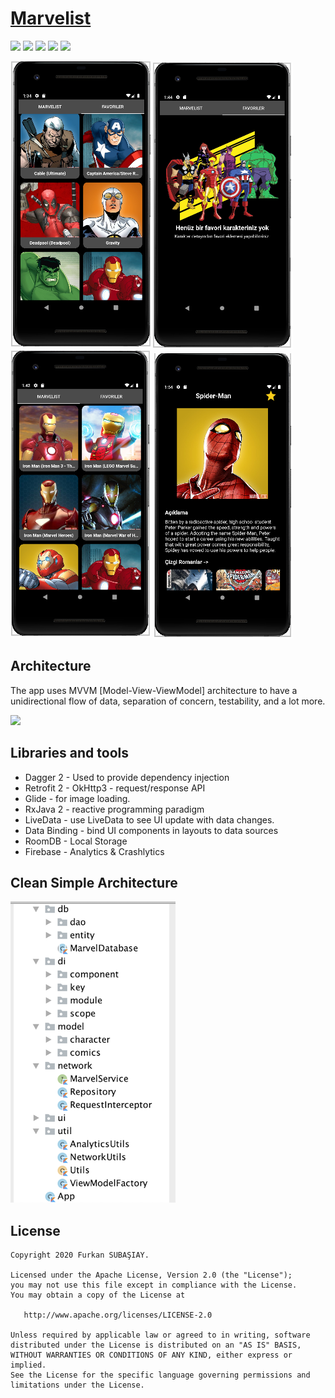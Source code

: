
# [Marvelist](https://github.com/furkansubasiay/marvelist "Marvelist")

![](https://img.shields.io/badge/Kotlin-1.3.xxx-brightgreen.svg) ![](https://img.shields.io/badge/Dagger-2.xx-orange.svg) ![](https://img.shields.io/badge/Kotlin--Android--Extensions-plugin-red.svg) ![](https://img.shields.io/badge/Clean--Code-MVVM-brightgreen.svg) ![](https://img.shields.io/badge/API-21%2B-brightgreen.svg?style=flat)


![](https://github.com/furkansubasiay/marvelist/blob/master/app/src/main/res/raw/favorite.png)  ![](https://github.com/furkansubasiay/marvelist/blob/master/app/src/main/res/raw/empty_favorite.png) ![](https://github.com/furkansubasiay/marvelist/blob/master/app/src/main/res/raw/list.png)  ![](https://github.com/furkansubasiay/marvelist/blob/master/app/src/main/res/raw/detail.png)  

## Architecture

The app uses MVVM [Model-View-ViewModel] architecture to have a unidirectional flow of data, separation of concern, testability, and a lot more.

![](https://developer.android.com/topic/libraries/architecture/images/final-architecture.png)

## Libraries and tools

   - Dagger 2 - Used to provide dependency injection
   - Retrofit 2 - OkHttp3 - request/response API
   - Glide - for image loading.
   - RxJava 2 - reactive programming paradigm
   - LiveData - use LiveData to see UI update with data changes.
   - Data Binding - bind UI components in layouts to data sources
   - RoomDB - Local Storage
   - Firebase - Analytics & Crashlytics
   
## Clean Simple Architecture

![](https://github.com/furkansubasiay/marvelist/blob/master/app/src/main/res/raw/architecture.png)

## License

    Copyright 2020 Furkan SUBAŞIAY.
    
    Licensed under the Apache License, Version 2.0 (the "License");
    you may not use this file except in compliance with the License.
    You may obtain a copy of the License at
    
       http://www.apache.org/licenses/LICENSE-2.0
    
    Unless required by applicable law or agreed to in writing, software
    distributed under the License is distributed on an "AS IS" BASIS,
    WITHOUT WARRANTIES OR CONDITIONS OF ANY KIND, either express or implied.
    See the License for the specific language governing permissions and
    limitations under the License.
